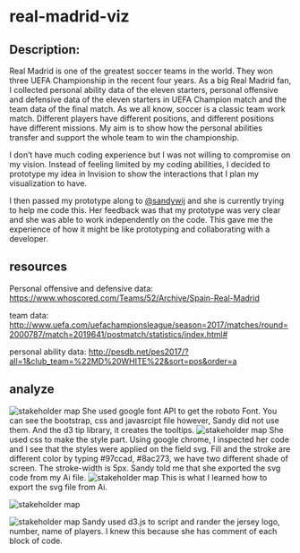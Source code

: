 # real-madrid-viz

## Description:
Real Madrid is one of the greatest soccer teams in the world. They won three UEFA Championship in the recent four years. As a big Real Madrid fan, I collected personal ability data of the eleven starters, personal offensive and defensive data of the eleven starters in UEFA Champion match and the team data of the final match. 
As we all know, soccer is a classic team work match. Different players have different positions, and different positions have different missions. My aim is to show how the personal abilities transfer and support the whole team to win the championship. 

I don’t have much coding experience but I was not willing to compromise on my vision. Instead of feeling limited by my coding abilities, I decided to prototype my idea in Invision to show the interactions that I plan my visualization to have.

I then passed my prototype along to [@sandywij](https://github.com/sandywij/) and she is currently trying to help me code this. Her feedback was that my prototype was very clear and she was able to work independently on the code. This gave me the experience of how it might be like prototyping and collaborating with a developer. 

## resources
Personal offensive and defensive data:
https://www.whoscored.com/Teams/52/Archive/Spain-Real-Madrid

team data:
http://www.uefa.com/uefachampionsleague/season=2017/matches/round=2000787/match=2019641/postmatch/statistics/index.html#

personal ability data:
http://pesdb.net/pes2017/?all=1&club_team=%22MD%20WHITE%22&sort=pos&order=a

## analyze
![stakeholder map](https://i.imgur.com/ABHMg9E.png)
She used google font API to get the roboto Font. You can see the bootstrap, css and javasrcipt file however, Sandy did not use them. And the d3 tip library, it creates the tooltips.
![stakeholder map](https://i.imgur.com/aOTPmDt.png)
She used css to make the style part. Using google chrome, I inspected her code and I see that the styles were applied on the field svg. Fill and the stroke are different color by typing #97ccad, #8ac273, we have two different shade of screen. The stroke-width is 5px. Sandy told me that she exported the svg code from my Ai file.
![stakeholder map](https://i.imgur.com/QxXKSDb.png)
This is what I learned how to export the svg file from Ai.

![stakeholder map](https://i.imgur.com/EPwfwIu.png)



![stakeholder map](https://i.imgur.com/Ii8Zj2m.png)
Sandy used d3.js to script and rander the jersey logo, number, name of players. I knew this because she has comment of each block of code. 
